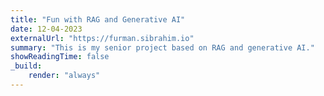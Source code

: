 ```yaml
---
title: "Fun with RAG and Generative AI"
date: 12-04-2023
externalUrl: "https://furman.sibrahim.io"
summary: "This is my senior project based on RAG and generative AI."
showReadingTime: false
_build:
    render: "always"
---
```

